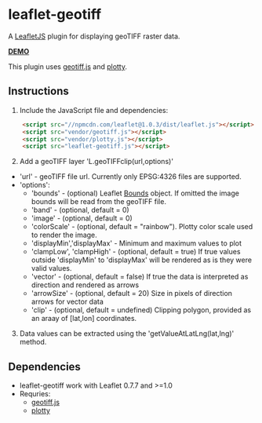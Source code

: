 # leaflet-geotiff
A [LeafletJS](http://www.leafletjs.com) plugin for displaying geoTIFF raster data.  

**[DEMO](https://stuartmatthews.github.io/leaflet-geotiff/)**

This plugin uses [geotiff.js](https://github.com/constantinius/geotiff.js)  and [plotty](https://github.com/santilland/plotty).

## Instructions

1. Include the JavaScript file and dependencies:
```html
    <script src="//npmcdn.com/leaflet@1.0.3/dist/leaflet.js"></script>
    <script src="vendor/geotiff.js"></script>
    <script src="vendor/plotty.js"></script>
    <script src="leaflet-geotiff.js"></script>
```

2. Add a geoTIFF layer 'L.geoTIFFclip(url,options)'
  * 'url' - geoTIFF file url.  Currently only EPSG:4326 files are supported.
  * 'options':
    * 'bounds' - (optional) Leaflet [Bounds](http://leafletjs.com/reference-1.0.3.html#bounds) object.  If omitted the image bounds will be read from the geoTIFF file.
    * 'band' - (optional, default = 0)    
    * 'image' - (optional, default = 0)    
    * 'colorScale' - (optional, default = "rainbow").  Plotty color scale used to render the image.
    * 'displayMin','displayMax' - Minimum and maximum values to plot
    * 'clampLow', 'clampHigh' - (optional, default = true) If true values outside 'displayMin' to 'displayMax' will be rendered as is they were valid values.
    * 'vector' - (optional, default = false) If true the data is interpreted as direction and rendered as arrows
    * 'arrowSize' - (optional, default = 20) Size in pixels of direction arrows for vector data
    * 'clip' - (optional, default = undefined) Clipping polygon, provided as an araay of [lat,lon] coordinates.
    

3. Data values can be extracted using the 'getValueAtLatLng(lat,lng)' method.

## Dependencies

  * leaflet-geotiff work with Leaflet 0.7.7 and >=1.0
  * Requries:
    * [geotiff.js](https://github.com/constantinius/geotiff.js)
    * [plotty](https://github.com/santilland/plotty)